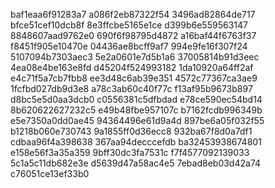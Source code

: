 baf1eaa6f91283a7
a086f2eb87322f54
3496ad82864de717
bfce51cef10dcb8f
8e3ffcbe5165e1ce
d399b6e559563147
8848607aad9762e0
690f6f98795d4872
a16baf44f6763f37
f8451f905e10470e
04436ae8bcff9af7
994e9fe16f307f24
5107094b7303aec3
5e2a0601e7d5b1a6
37005814b91d3eec
4ea08e4be163e8fd
d45204f524993182
1da10920a64ff2af
e4c71f5a7cb7fbb8
ee3d48c6ab39e351
4572c77367ca3ae9
1fcfbd027db9d3e8
a78c3ab60c40f77c
f13af95b9673b897
d8bc5e5d0aa3dcb0
c0556381c5dfbdad
e78ce590ec54bd14
8b620622627232c5
e49b48fbe957107c
b7162fcdb996349b
e5e7350a0dd0ae45
94364496e61d9a4d
897be6a05f032f55
b1218b060e730743
9a1855ff0d36ecc8
932ba67f8d0a7df1
cdbaa96f4a398638
367aa94decccefdb
ba32453938674801
e158e56f3a35a359
9bff30dc3fa7531c
f7f4577092139033
5c1a5c11db682e3e
d5639d47a58ac4e5
7ebad8eb03d42a74
c76051ce13ef33b0
